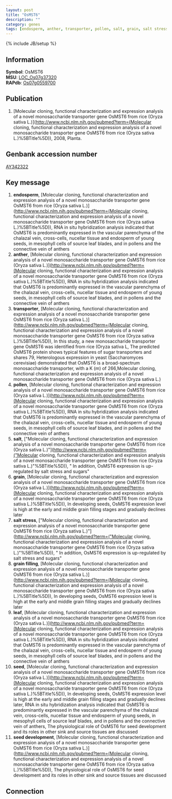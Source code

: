 ```yaml
---
layout: post
title: "OsMST6"
description: ""
category: genes
tags: [endosperm, anther, transporter, pollen, salt, grain, salt stress, grain filling, leaf, seed, seed development]
---
```

{% include JB/setup %}

## Information
__Symbol__: OsMST6  
__MSU__: [LOC_Os07g37320](http://rice.plantbiology.msu.edu/cgi-bin/ORF_infopage.cgi?orf=LOC_Os07g37320)  
__RAPdb__: [Os07g0559700](http://rapdb.dna.affrc.go.jp/viewer/gbrowse_details/irgsp1?name=Os07g0559700)  

## Publication
1. [Molecular cloning, functional characterization and expression analysis of a novel monosaccharide transporter gene OsMST6 from rice (Oryza sativa L.)](http://www.ncbi.nlm.nih.gov/pubmed?term=(Molecular cloning, functional characterization and expression analysis of a novel monosaccharide transporter gene OsMST6 from rice (Oryza sativa L.)%5BTitle%5D)), 2008, Planta.

## Genbank accession number
[AY342322](http://www.ncbi.nlm.nih.gov/nuccore/AY342322)

## Key message
1. __endosperm__, [Molecular cloning, functional characterization and expression analysis of a novel monosaccharide transporter gene OsMST6 from rice (Oryza sativa L.)](http://www.ncbi.nlm.nih.gov/pubmed?term=(Molecular cloning, functional characterization and expression analysis of a novel monosaccharide transporter gene OsMST6 from rice (Oryza sativa L.)%5BTitle%5D)),  RNA in situ hybridization analysis indicated that OsMST6 is predominantly expressed in the vascular parenchyma of the chalazal vein, cross-cells, nucellar tissue and endosperm of young seeds, in mesophyll cells of source leaf blades, and in pollens and the connective vein of anthers
2. __anther__, [Molecular cloning, functional characterization and expression analysis of a novel monosaccharide transporter gene OsMST6 from rice (Oryza sativa L.)](http://www.ncbi.nlm.nih.gov/pubmed?term=(Molecular cloning, functional characterization and expression analysis of a novel monosaccharide transporter gene OsMST6 from rice (Oryza sativa L.)%5BTitle%5D)),  RNA in situ hybridization analysis indicated that OsMST6 is predominantly expressed in the vascular parenchyma of the chalazal vein, cross-cells, nucellar tissue and endosperm of young seeds, in mesophyll cells of source leaf blades, and in pollens and the connective vein of anthers
3. __transporter__, [Molecular cloning, functional characterization and expression analysis of a novel monosaccharide transporter gene OsMST6 from rice (Oryza sativa L.)](http://www.ncbi.nlm.nih.gov/pubmed?term=(Molecular cloning, functional characterization and expression analysis of a novel monosaccharide transporter gene OsMST6 from rice (Oryza sativa L.)%5BTitle%5D)),  In this study, a new monosaccharide transporter gene OsMST6 was identified from rice (Oryza sativa L, The predicted OsMST6 protein shows typical features of sugar transporters and shares 79, Heterologous expression in yeast (Saccharomyces cerevisiae) demonstrated that OsMST6 is a broad-spectrum monosaccharide transporter, with a K (m) of 266,Molecular cloning, functional characterization and expression analysis of a novel monosaccharide transporter gene OsMST6 from rice (Oryza sativa L.)
4. __pollen__, [Molecular cloning, functional characterization and expression analysis of a novel monosaccharide transporter gene OsMST6 from rice (Oryza sativa L.)](http://www.ncbi.nlm.nih.gov/pubmed?term=(Molecular cloning, functional characterization and expression analysis of a novel monosaccharide transporter gene OsMST6 from rice (Oryza sativa L.)%5BTitle%5D)),  RNA in situ hybridization analysis indicated that OsMST6 is predominantly expressed in the vascular parenchyma of the chalazal vein, cross-cells, nucellar tissue and endosperm of young seeds, in mesophyll cells of source leaf blades, and in pollens and the connective vein of anthers
5. __salt__, ["Molecular cloning, functional characterization and expression analysis of a novel monosaccharide transporter gene OsMST6 from rice (Oryza sativa L.)"](http://www.ncbi.nlm.nih.gov/pubmed?term=("Molecular cloning, functional characterization and expression analysis of a novel monosaccharide transporter gene OsMST6 from rice (Oryza sativa L.)"%5BTitle%5D)), " In addition, OsMST6 expression is up-regulated by salt stress and sugars"
6. __grain__, [Molecular cloning, functional characterization and expression analysis of a novel monosaccharide transporter gene OsMST6 from rice (Oryza sativa L.)](http://www.ncbi.nlm.nih.gov/pubmed?term=(Molecular cloning, functional characterization and expression analysis of a novel monosaccharide transporter gene OsMST6 from rice (Oryza sativa L.)%5BTitle%5D)),  In developing seeds, OsMST6 expression level is high at the early and middle grain filling stages and gradually declines later
7. __salt stress__, ["Molecular cloning, functional characterization and expression analysis of a novel monosaccharide transporter gene OsMST6 from rice (Oryza sativa L.)"](http://www.ncbi.nlm.nih.gov/pubmed?term=("Molecular cloning, functional characterization and expression analysis of a novel monosaccharide transporter gene OsMST6 from rice (Oryza sativa L.)"%5BTitle%5D)), " In addition, OsMST6 expression is up-regulated by salt stress and sugars"
8. __grain filling__, [Molecular cloning, functional characterization and expression analysis of a novel monosaccharide transporter gene OsMST6 from rice (Oryza sativa L.)](http://www.ncbi.nlm.nih.gov/pubmed?term=(Molecular cloning, functional characterization and expression analysis of a novel monosaccharide transporter gene OsMST6 from rice (Oryza sativa L.)%5BTitle%5D)),  In developing seeds, OsMST6 expression level is high at the early and middle grain filling stages and gradually declines later
9. __leaf__, [Molecular cloning, functional characterization and expression analysis of a novel monosaccharide transporter gene OsMST6 from rice (Oryza sativa L.)](http://www.ncbi.nlm.nih.gov/pubmed?term=(Molecular cloning, functional characterization and expression analysis of a novel monosaccharide transporter gene OsMST6 from rice (Oryza sativa L.)%5BTitle%5D)),  RNA in situ hybridization analysis indicated that OsMST6 is predominantly expressed in the vascular parenchyma of the chalazal vein, cross-cells, nucellar tissue and endosperm of young seeds, in mesophyll cells of source leaf blades, and in pollens and the connective vein of anthers
10. __seed__, [Molecular cloning, functional characterization and expression analysis of a novel monosaccharide transporter gene OsMST6 from rice (Oryza sativa L.)](http://www.ncbi.nlm.nih.gov/pubmed?term=(Molecular cloning, functional characterization and expression analysis of a novel monosaccharide transporter gene OsMST6 from rice (Oryza sativa L.)%5BTitle%5D)),  In developing seeds, OsMST6 expression level is high at the early and middle grain filling stages and gradually declines later, RNA in situ hybridization analysis indicated that OsMST6 is predominantly expressed in the vascular parenchyma of the chalazal vein, cross-cells, nucellar tissue and endosperm of young seeds, in mesophyll cells of source leaf blades, and in pollens and the connective vein of anthers, The physiological role of OsMST6 for seed development and its roles in other sink and source tissues are discussed
11. __seed development__, [Molecular cloning, functional characterization and expression analysis of a novel monosaccharide transporter gene OsMST6 from rice (Oryza sativa L.)](http://www.ncbi.nlm.nih.gov/pubmed?term=(Molecular cloning, functional characterization and expression analysis of a novel monosaccharide transporter gene OsMST6 from rice (Oryza sativa L.)%5BTitle%5D)),  The physiological role of OsMST6 for seed development and its roles in other sink and source tissues are discussed

## Connection


